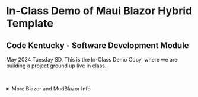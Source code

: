 # In-Class Demo of Maui Blazor Hybrid Template

## Code Kentucky - Software Development Module

May 2024 Tuesday SD. This is the In-Class Demo Copy, where we are building a project ground up live in class.

&nbsp;

<details>
<summary>More Blazor and MudBlazor Info</summary>

### Ready for more?

A common pitfall is to jump straight into different components. MudBalzor recommends that you read their Layout page to learn about basic project structure and different ways to use the main layout components.

- [MudBlazor Layouts](https://mudblazor.com/getting-started/layouts)
- [MudBlazor Wireframes](https://mudblazor.com/getting-started/wireframes)

<details>
<summary>Tutorials</summary>

- [Microsoft: Build a .NET MAUI Blazor Hybrid app](https://learn.microsoft.com/en-us/aspnet/core/blazor/hybrid/tutorials/maui?view=aspnetcore-8.0)
- [Microsoft: Build a mobile and desktop app with Blazor Hybrid and .NET MAUI](https://learn.microsoft.com/en-us/training/modules/build-blazor-hybrid/)
</details>

<details>
<summary>Access the Blazor Console</summary>

- F12 -> Console: To access the console for error messages etc, _While the App is Running_ press F12 and Select the Console Button
</details>
</details>
